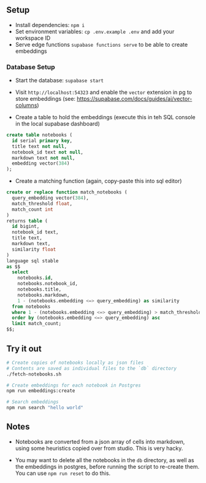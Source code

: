 
## Setup

- Install dependencies: `npm i`
- Set environment variables: `cp .env.example .env` and add your workspace ID
- Serve edge functions `supabase functions serve` to be able to create embeddings

### Database Setup

- Start the database: `supabase start`

- Visit `http://localhost:54323` and enable the `vector` extension in pg to store embeddings (see: https://supabase.com/docs/guides/ai/vector-columns)

- Create a table to hold the embeddings (execute this in teh SQL console in the local supabase dashboard)

```sql
create table notebooks (
  id serial primary key,
  title text not null,
  notebook_id text not null,
  markdown text not null,
  embedding vector(384)
);
```

- Create a matching function (again, copy-paste this into sql editor)

```sql
create or replace function match_notebooks (
  query_embedding vector(384),
  match_threshold float,
  match_count int
)
returns table (
  id bigint,
  notebook_id text,
  title text,
  markdown text,
  similarity float
)
language sql stable
as $$
  select
    notebooks.id,
    notebooks.notebook_id,
    notebooks.title,
    notebooks.markdown,
    1 - (notebooks.embedding <=> query_embedding) as similarity
  from notebooks
  where 1 - (notebooks.embedding <=> query_embedding) > match_threshold
  order by (notebooks.embedding <=> query_embedding) asc
  limit match_count;
$$;
```

## Try it out

```sh
# Create copies of notebooks locally as json files
# Contents are saved as individual files to the `db` directory
./fetch-notebooks.sh

# Create embeddings for each notebook in Postgres
npm run embeddings:create

# Search embeddings
npm run search "hello world"
```

## Notes

- Notebooks are converted from a json array of cells into markdown, using some heuristics copied over from studio. This is very hacky.

- You may want to delete all the notebooks in the `db` directory, as well as the embeddings in postgres, before running the script to re-create them. You can use `npm run reset` to do this.
